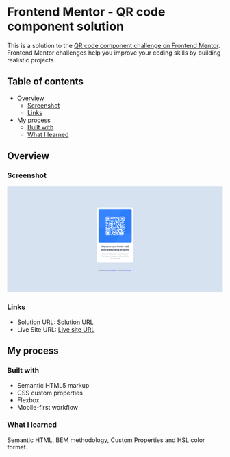 # Frontend Mentor - QR code component solution

This is a solution to the [QR code component challenge on Frontend Mentor](https://www.frontendmentor.io/challenges/qr-code-component-iux_sIO_H). Frontend Mentor challenges help you improve your coding skills by building realistic projects.

## Table of contents

- [Overview](#overview)
  - [Screenshot](#screenshot)
  - [Links](#links)
- [My process](#my-process)
  - [Built with](#built-with)
  - [What I learned](#what-i-learned)

## Overview

### Screenshot

![](./images/solution.png)

### Links

- Solution URL: [Solution URL](https://github.com/carlosmndzg/qr-code-component)
- Live Site URL: [Live site URL](https://qr-code-component-dev.netlify.app/)

## My process

### Built with

- Semantic HTML5 markup
- CSS custom properties
- Flexbox
- Mobile-first workflow

### What I learned

Semantic HTML, BEM methodology, Custom Properties and HSL color format.
